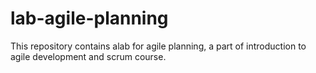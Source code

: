 # lab-agile-planning
This repository contains alab for agile planning, a part of introduction to agile development and scrum course.
